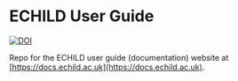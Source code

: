 # ECHILD User Guide

[![DOI](https://zenodo.org/badge/748342316.svg)](https://zenodo.org/badge/latestdoi/748342316)

Repo for the ECHILD user guide (documentation) website at 
[https://docs.echild.ac.uk](https://docs.echild.ac.uk).
